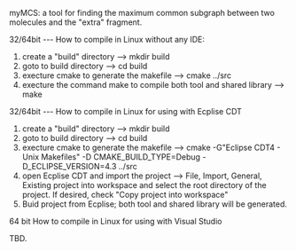 myMCS: a tool for finding the maximum common subgraph between two molecules and the "extra" fragment.

32/64bit --- How to compile in Linux without any IDE:

1. create a "build" directory --> mkdir build
1. goto to build directory --> cd build
2. execture cmake to generate the makefile --> cmake ../src
3. execture the command make to compile both tool and shared library --> make 

32/64bit --- How to compile in Linux for using with Ecplise CDT

1. create a "build" directory --> mkdir build
1. goto to build directory --> cd build
2. execture cmake to generate the makefile --> cmake -G"Eclipse CDT4 - Unix Makefiles" -D CMAKE_BUILD_TYPE=Debug -D_ECLIPSE_VERSION=4.3 ../src
3. open Ecplise CDT and import the project --> File, Import, General, Existing project into workspace and select the root directory of the project. If desired, check "Copy project into workspace"
4. Buid project from Ecplise; both tool and shared library will be generated.

64 bit How to compile in Linux for using with Visual Studio

TBD.




